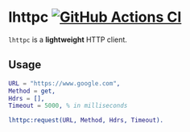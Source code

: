 # lhttpc [![GitHub Actions CI][ci-img]][ci]

[ci]: https://github.com/miniclip/lhttpc
[ci-img]: https://github.com/miniclip/lhttpc/workflows/build/badge.svg

`lhttpc` is a **lightweight** HTTP client.

## Usage

```erlang
URL = "https://www.google.com",
Method = get,
Hdrs = [],
Timeout = 5000, % in milliseconds

lhttpc:request(URL, Method, Hdrs, Timeout).
```

